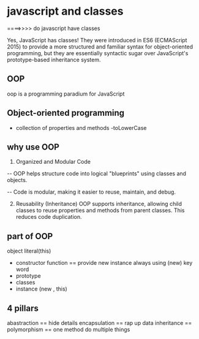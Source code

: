 # javascript and classes


====>>>> do javascript have classes


Yes, JavaScript has classes! They were introduced in ES6 (ECMAScript 2015) to provide a more structured and familiar syntax for object-oriented programming, but they are essentially syntactic sugar over JavaScript's prototype-based inheritance system.


## OOP
oop is a programming paradium for JavaScript


## Object-oriented programming
- collection of properties and methods
-toLowerCase 

## why use OOP 

1. Organized and Modular Code

-- OOP helps structure code into logical "blueprints" using classes and objects.

-- Code is modular, making it easier to reuse, maintain, and debug.

2. Reusability (Inheritance)
OOP supports inheritance, allowing child classes to reuse properties and methods from parent classes. This reduces code duplication.

## part of OOP
object literal(this)

- constructor function == provide new instance always using (new) key word 
- prototype 
- classes
- instance (new , this)

## 4 pillars 
abastraction == hide details
encapsulation == rap up data 
inheritance == 
polymorphism == one method do multiple things 

